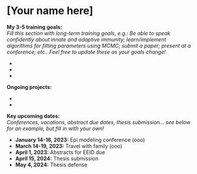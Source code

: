 # [Your name here]


__My 3-5 training goals:__ <br>
_Fill this section with long-term training goals, e.g.: Be able to speak confidently about innate and adaptive immunity; learn/implement algorithms for fitting parameters using MCMC; submit a paper; present at a conference; etc.. Feel free to update these as your goals change!_

-  
-  
-  



__Ongoing projects:__

- 
- 


__Key upcoming dates:__ <br>
_Conferences, vacations, abstract due dates, thesis submission... see below for an example, but fill in with your own!_

- __January 14-16, 2023:__ Epi modeling conference (ooo)
- __March 14-19, 2023:__ Travel with family (ooo)
- __April 1, 2023:__ Abstracts for EEID due 
- __April 15, 2024:__ Thesis submission
- __May 4, 2024:__ Thesis defense